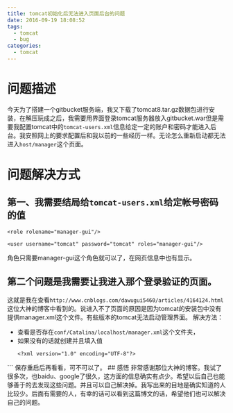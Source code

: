 ```yaml
---
title: tomcat初始化后无法进入页面后台的问题
date: 2016-09-19 18:08:52
tags:
  - tomcat
  - bug
categories:
  - tomcat
---
```

# 问题描述
今天为了搭建一个gitbucket服务端，我又下载了tomcat8.tar.gz数据包进行安装，在解压玩成之后，我需要用界面登录tomcat服务器放入gitbucket.war但是需要我配置tomcat中的`tomcat-users.xml`信息给定一定的账户和密码才能进入后台。我安照网上的要求配置后和我以前的一些经历一样。无论怎么重新启动都无法进入`host/manager`这个页面。
<!-- more -->
# 问题解决方式
## 第一、我需要结局给`tomcat-users.xml`给定帐号密码的值
```
<role rolename="manager-gui"/>

<user username="tomcat" password="tomcat" roles="manager-gui"/>
```
角色只需要manager-gui这个角色就可以了，在网页信息中也有显示。
## 第二个问题是我需要让我进入那个登录验证的页面。
这就是我在查看`http://www.cnblogs.com/dawugui5460/articles/4164124.html`这位大神的博客中看到的。说进入不了页面的原因是因为tomcat的安装包中没有提供manager.xml这个文件。有些版本的tomcat无法启动管理界面。
解决方法：
* 查看是否存在`conf/Catalina/localhost/manager.xml`这个文件夹，
* 如果没有的话就创建并且填入值
  ```
  <?xml version="1.0" encoding="UTF-8"?>
<Context antiResourceLocking="false" privileged="true" />
  ```
  保存重启后再看看，可不可以了。
## 感悟
非常感谢那位大神的博客。我试了很多次，也baidu、google了很久，这方面的信息确实有点少。希望以后自己也能够善于的去发现这些问题。并且可以自己解决掉。我写出来的目地是确实知道的人比较少。后面有需要的人，有幸的话可以看到这篇博文的话，希望他们也可以解决自己的问题。
